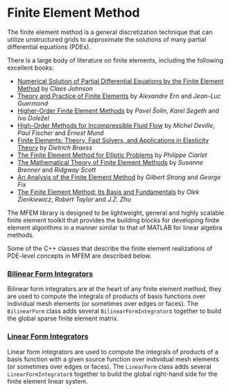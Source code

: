 # Finite Element Method

The finite element method is a general discretization technique that can utilize
unstructured grids to approximate the solutions of many partial differential
equations (PDEs).

There is a large body of literature on finite elements, including the
following excellent books:

- [Numerical Solution of Partial Differential Equations by the Finite Element Method](https://www.amazon.com/dp/048646900X) by *Claes Johnson*
- [Theory and Practice of Finite Elements](https://www.amazon.com/dp/144191918X) by *Alexandre Ern* and *Jean-Luc Guermond*
- [Higher-Order Finite Element Methods](https://www.amazon.com/dp/158488438X) by *Pavel Šolín*, *Karel Segeth* and *Ivo Doležel*
- [High-Order Methods for Incompressible Fluid Flow](https://www.amazon.com/dp/0521453097) by *Michel Deville*, *Paul Fischer* and *Ernest Mund*
- [Finite Elements: Theory, Fast Solvers, and Applications in Elasticity Theory](https://www.amazon.com/dp/0521705185) by *Dietrich Braess*
- [The Finite Element Method for Elliptic Problems](http://epubs.siam.org/doi/book/10.1137/1.9780898719208) by *Philippe Ciarlet*
- [The Mathematical Theory of Finite Element Methods](http://www.springer.com/us/book/9780387759333) by *Susanne Brenner* and *Ridgway Scott*
- [An Analysis of the Finite Element Method](https://www.amazon.com/dp/0980232708) by *Gilbert Strang* and *George Fix*
- [The Finite Element Method: Its Basis and Fundamentals](https://www.amazon.com/dp/1856176339/) by *Olek Zienkiewicz*, *Robert Taylor* and *J.Z. Zhu*

The MFEM library is designed to be lightweight, general and highly scalable
finite element toolkit that provides the building blocks for developing finite
element algorithms in a manner similar to that of MATLAB for linear algebra
methods.

Some of the C++ classes that describe the finite element realizations of
PDE-level concepts in MFEM are described below.

### [Bilinear Form Integrators](bilininteg.md)

Bilinear form integrators are at the heart of any finite element method, they
are used to compute the integrals of products of basis functions over individual
mesh elements (or sometimes over edges or faces).  The `BilinearForm` class adds
several `BilinearFormIntegrator`s together to build the global sparse finite
element matrix.

### [Linear Form Integrators](lininteg.md)

Linear form integrators are used to compute the integrals of products of a basis
function with a given source function over individual mesh elements (or
sometimes over edges or faces).  The `LinearForm` class adds several
`LinearFormIntegrator`s together to build the global right-hand side for the
finite element linear system.
